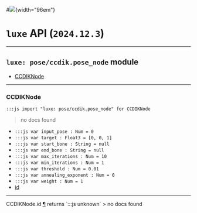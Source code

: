 #![](../../../../../../images/luxe-dark.svg){width="96em"}

# `luxe` API (`2024.12.3`)  


---

## `luxe: pose/ccdik.pose_node` module

- [CCDIKNode](#ccdiknode)   

---

### CCDIKNode
`:::js import "luxe: pose/ccdik.pose_node" for CCDIKNode`
> no docs found

- `:::js var input_pose : Num = 0`
- `:::js var target : Float3 = [0, 0, 1]`
- `:::js var start_bone : String = null`
- `:::js var end_bone : String = null`
- `:::js var max_iterations : Num = 10`
- `:::js var min_iterations : Num = 1`
- `:::js var threshold : Num = 0.01`
- `:::js var annealing_exponent : Num = 0`
- `:::js var weight : Num = 1`
- [id](#CCDIKNode.id)

<hr/>
<endpoint module="luxe: pose/ccdik.pose_node" class="CCDIKNode" signature="id"></endpoint>
<signature id="CCDIKNode.id">CCDIKNode.id
<a class="headerlink" href="#CCDIKNode.id" title="Permanent link">¶</a></signature>
<span class='api_ret'>returns</span> `:::js unknown`
> no docs found   

